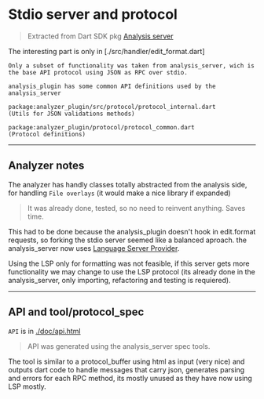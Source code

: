 # Stdio server and protocol 
> Extracted from Dart SDK pkg [Analysis server](https://github.com/dart-lang/sdk/tree/main/pkg/analysis_server/)

The interesting part is only in [./src/handler/edit_format.dart]

    Only a subset of functionality was taken from analysis_server, wich is the base API protocol using JSON as RPC over stdio.

    analysis_plugin has some common API definitions used by the analysis_server

    package:analyzer_plugin/src/protocol/protocol_internal.dart 
    (Utils for JSON validations methods)

    package:analyzer_plugin/protocol/protocol_common.dart 
    (Protocol definitions)
***
## Analyzer notes

The analyzer has handly classes totally abstracted from the analysis side, for handling `File overlays` (it would make a nice library if expanded)

>It was already done, tested, so no need to reinvent anything. Saves time.

This had to be done because the analysis_plugin doesn't hook in edit.format requests, so forking the stdio server seemed like a balanced aproach.
the analysis_server now uses [Language Server Provider](https://microsoft.github.io/language-server-protocol/).

Using the LSP only for formatting was not feasible, if this server gets more functionality we may change to use the LSP protocol (its already done in the analysis_server, only importing, refactoring and testing is requiered).
***
## API and tool/protocol_spec

`API` is in [./doc/api.html](https://htmlpreview.github.io/?https://github.com/xnfo-dart/formatter_server/blob/master/doc/api.html)

>API was generated using the analysis_server spec tools.

The tool is similar to a protocol_buffer using html as input (very nice) and outputs dart code to handle messages that carry json, generates parsing and errors for each RPC method, its mostly unused as they have now using LSP mostly.
